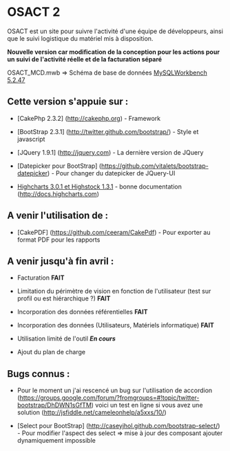 OSACT 2
=======

OSACT est un site pour suivre l'activité d'une équipe de développeurs, ainsi que le suivi logistique du matériel mis à disposition.

**Nouvelle version car modification de la conception pour les actions pour un suivi de l'activité réelle et de la facturation séparé**

OSACT_MCD.mwb => Schéma de base de données [MySQLWorkbench 5.2.47](http://www.mysql.fr/products/workbench/)

## Cette version s'appuie sur :

* [CakePhp 2.3.2] (http://cakephp.org) - Framework

* [BootStrap 2.3.1] (http://twitter.github.com/bootstrap/) - Style et javascript

* [JQuery 1.9.1] (http://jquery.com) - La dernière version de JQuery

* [Datepicker pour BootStrap] (https://github.com/vitalets/bootstrap-datepicker) - Pour changer du datepicker de JQuery-UI

* [Highcharts 3.0.1 et Highstock 1.3.1](http://www.highcharts.com) - bonne documentation (http://docs.highcharts.com)

## A venir l'utilisation de :

* [CakePDF] (https://github.com/ceeram/CakePdf) - Pour exporter au format PDF pour les rapports

## A venir jusqu'à fin avril :

* Facturation **FAIT**

* Limitation du périmètre de vision en fonction de l'utilisateur (test sur profil ou est hiérarchique ?) **FAIT**

* Incorporation des données référentielles **FAIT**

* Incorporation des données (Utilisateurs, Matériels informatique) **FAIT**

* Utilisation limité de l'outil ***En cours***

* Ajout du plan de charge

## Bugs connus :

* Pour le moment un j'ai rescencé un bug sur l'utilisation de accordion 
(https://groups.google.com/forum/?fromgroups=#!topic/twitter-bootstrap/DhDWN1sGfTM) 
voici un test en ligne si vous avez une solution (http://jsfiddle.net/cameleonhelp/a5xxs/10/)

* [Select pour BootStrap] (http://caseyjhol.github.com/bootstrap-select/) - Pour modifier l'aspect des select => mise à jour des composant ajouter dynamiquement impossible
